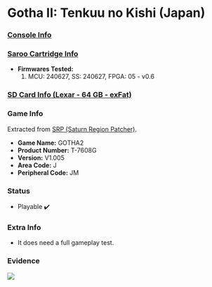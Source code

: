 # Gotha II: Tenkuu no Kishi (Japan)

### [Console Info](../../../../../Info/Consoles/VA13/README.md)

### [Saroo Cartridge Info](../../../../../Info/Cartridges/RetroGameParadiseStore/1.32F/README.md)

- <b>Firmwares Tested:</b>
  1. MCU: 240627, SS: 240627, FPGA: 05 - v0.6

### [SD Card Info (Lexar - 64 GB - exFat)](../../../../../Info/SdCards/Lexar/64GB/exfat/README.md)

### Game Info

Extracted from [SRP (Saturn Region Patcher)](https://segaxtreme.net/resources/saturn-region-patcher.81/download).

- <b>Game Name:</b> GOTHA2
- <b>Product Number:</b> T-7608G
- <b>Version:</b> V1.005
- <b>Area Code:</b> J
- <b>Peripheral Code:</b> JM

### Status

- Playable :heavy_check_mark:

### Extra Info

- It does need a full gameplay test.

### Evidence

[![](https://img.youtube.com/vi/BkD7ZhQZHf0/0.jpg)](https://www.youtube.com/watch?v=BkD7ZhQZHf0)
